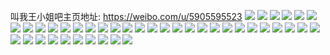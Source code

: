 叫我王小姐吧主页地址: https://weibo.com/u/5905595523 
![](https://wx4.sinaimg.cn/mw2000/006rFhaHly1h8kpbao8lgj30zo256tzm.jpg) 
![](https://wx4.sinaimg.cn/mw2000/006rFhaHly1h8kpbf94zmj30zo2564qq.jpg) 
![](https://wx4.sinaimg.cn/mw2000/006rFhaHly1h8kpboe89mj30zo2567ov.jpg) 
![](https://wx4.sinaimg.cn/mw2000/006rFhaHly1h8kpblxi60j30zo256b29.jpg) 
![](https://wx4.sinaimg.cn/mw2000/006rFhaHly1h8kpcz9eetj30zo2567wj.jpg) 
![](https://wx4.sinaimg.cn/mw2000/006rFhaHly1h8kpbiaoz2j30zo256qus.jpg) 
![](https://wx4.sinaimg.cn/mw2000/006rFhaHly1h8kpd1s8foj30zo256qoe.jpg) 
![](https://wx4.sinaimg.cn/mw2000/006rFhaHly1h8kpei6keyj30xp20yqjv.jpg) 
![](https://wx4.sinaimg.cn/mw2000/006rFhaHly1h8kpf5suutj30zo2564qp.jpg) 
![](https://wx4.sinaimg.cn/mw2000/006rFhaHly1h8hie3z8uvj31hc0zle5t.jpg) 
![](https://wx4.sinaimg.cn/mw2000/006rFhaHly1h8hiei4qyij30zo256h9m.jpg) 
![](https://wx4.sinaimg.cn/mw2000/006rFhaHly1h8hiet4tgfj30zo24p7wh.jpg) 
![](https://wx4.sinaimg.cn/mw2000/006rFhaHly1h8hidwtfibj30zo256x43.jpg) 
![](https://wx4.sinaimg.cn/mw2000/006rFhaHly1h8hifknltkj30zo2561kx.jpg) 
![](https://wx4.sinaimg.cn/mw2000/006rFhaHly1h8hif39qgpj30zo256qlz.jpg) 
![](https://wx4.sinaimg.cn/mw2000/006rFhaHly1h8hifea1w0j30zo2561kx.jpg) 
![](https://wx4.sinaimg.cn/mw2000/006rFhaHly1h8hik3ig8fj324836ckjo.jpg) 
![](https://wx4.sinaimg.cn/mw2000/006rFhaHly1h8hik90mp3j30zo256npd.jpg) 
![](https://wx4.sinaimg.cn/mw2000/006rFhaHly1h8hikcd0esj32c0340hdv.jpg) 
![](https://wx4.sinaimg.cn/mw2000/006rFhaHly1h8hiki1hj7j33402c0e84.jpg) 
![](https://wx4.sinaimg.cn/mw2000/006rFhaHly1h8hijp7zsqj30zo2564l0.jpg) 
![](https://wx4.sinaimg.cn/mw2000/006rFhaHly1h8bt92s1xzj30xj1b7x6k.jpg) 
![](https://wx4.sinaimg.cn/mw2000/006rFhaHly1h8btfen16fj33402c0kjq.jpg) 
![](https://wx4.sinaimg.cn/mw2000/006rFhaHly1h8bt8b5c3kj32802yox6s.jpg) 
![](https://wx4.sinaimg.cn/mw2000/006rFhaHly1h8bt8wqaqwj32802yo1l0.jpg) 
![](https://wx4.sinaimg.cn/mw2000/006rFhaHly1h8btfbdpmxj32u029le86.jpg) 
![](https://wx4.sinaimg.cn/mw2000/006rFhaHly1h8bt8z0r6lj30zo256hdj.jpg) 
![](https://wx4.sinaimg.cn/mw2000/006rFhaHly1h8bt97jf2rj30ze256b2a.jpg) 
![](https://wx4.sinaimg.cn/mw2000/006rFhaHly1h8bt9ipbnjj32802yo7wk.jpg) 
![](https://wx4.sinaimg.cn/mw2000/006rFhaHly1h8bt9a3r59j31ev2mg7wh.jpg) 
![](https://wx4.sinaimg.cn/mw2000/006rFhaHly1h8btmgfh2qj30zo256npd.jpg) 
![](https://wx4.sinaimg.cn/mw2000/006rFhaHly1h8bthpcrnxj30zo1mwkff.jpg) 
![](https://wx4.sinaimg.cn/mw2000/006rFhaHly1h8bt9n463xj32802yohdy.jpg) 
![](https://wx4.sinaimg.cn/mw2000/006rFhaHly1h8btmilhh1j30z01aob29.jpg) 
![](https://wx4.sinaimg.cn/mw2000/006rFhaHly1h88cp02woaj30zo256e81.jpg) 
![](https://wx4.sinaimg.cn/mw2000/006rFhaHly1h88cqmymm5j30z91b14qp.jpg) 
![](https://wx4.sinaimg.cn/mw2000/006rFhaHly1h88cqqv85mj30zi2564qp.jpg) 
![](https://wx4.sinaimg.cn/mw2000/006rFhaHly1h88cp3rkzfj30wc1jxtva.jpg) 
![](https://wx4.sinaimg.cn/mw2000/006rFhaHly1h88cqf8s8hj30z22567wh.jpg) 
![](https://wx4.sinaimg.cn/mw2000/006rFhaHly1h88cqiqtnoj30ty256e7t.jpg) 
![](https://wx4.sinaimg.cn/mw2000/006rFhaHly1h88cqw3uipj30zo256b29.jpg) 
